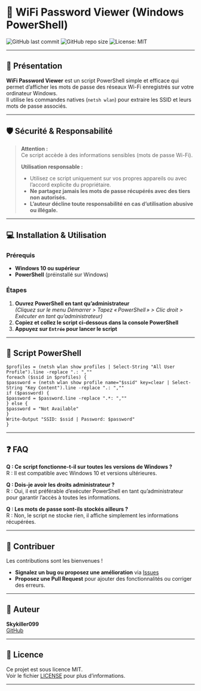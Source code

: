 # 📡 WiFi Password Viewer (Windows PowerShell)

![GitHub last commit](https://img.shields.io/github/last-commit/Skykiller099/Powershell-Script-Wifi?style=for-the-badge)
![GitHub repo size](https://img.shields.io/github/repo-size/Skykiller099/Powershell-Script-Wifi?style=for-the-badge)
![License: MIT](https://img.shields.io/badge/License-MIT-blue?style=for-the-badge)

---

## 🚀 Présentation

**WiFi Password Viewer** est un script PowerShell simple et efficace qui permet d’afficher les mots de passe des réseaux Wi-Fi enregistrés sur votre ordinateur Windows.  
Il utilise les commandes natives (`netsh wlan`) pour extraire les SSID et leurs mots de passe associés.

---

## 🛡️ Sécurité & Responsabilité

> **Attention :**  
> Ce script accède à des informations sensibles (mots de passe Wi-Fi).
>
> **Utilisation responsable :**  
> - Utilisez ce script uniquement sur vos propres appareils ou avec l’accord explicite du propriétaire.
> - **Ne partagez jamais les mots de passe récupérés avec des tiers non autorisés.**
> - **L’auteur décline toute responsabilité en cas d’utilisation abusive ou illégale.**

---

## 💻 Installation & Utilisation

### Prérequis

- **Windows 10 ou supérieur**
- **PowerShell** (préinstallé sur Windows)

### Étapes

1. **Ouvrez PowerShell en tant qu’administrateur**  
   *(Cliquez sur le menu Démarrer > Tapez « PowerShell » > Clic droit > Exécuter en tant qu’administrateur)*
2. **Copiez et collez le script ci-dessous dans la console PowerShell**
3. **Appuyez sur `Entrée` pour lancer le script**

---

## 📜 Script PowerShell

```
$profiles = (netsh wlan show profiles | Select-String "All User Profile").line -replace ".: ",""
foreach ($ssid in $profiles) {
$password = (netsh wlan show profile name="$ssid" key=clear | Select-String "Key Content").line -replace ".: ",""
if ($password) {
$password = $password.line -replace ".*: ",""
} else {
$password = "Not Available"
}
Write-Output "SSID: $ssid | Password: $password"
}

```



---

## ❓ FAQ

**Q : Ce script fonctionne-t-il sur toutes les versions de Windows ?**  
R : Il est compatible avec Windows 10 et versions ultérieures.

**Q : Dois-je avoir les droits administrateur ?**  
R : Oui, il est préférable d’exécuter PowerShell en tant qu’administrateur pour garantir l’accès à toutes les informations.

**Q : Les mots de passe sont-ils stockés ailleurs ?**  
R : Non, le script ne stocke rien, il affiche simplement les informations récupérées.

---

## 🤝 Contribuer

Les contributions sont les bienvenues !  
- **Signalez un bug ou proposez une amélioration** via [Issues](https://github.com/Skyk099/Powershell-Script-Wifi/issues)
- **Proposez une Pull Request** pour ajouter des fonctionnalités ou corriger des erreurs.

---

## 👤 Auteur

**Skykiller099**  
[GitHub](https://github.com/Skykiller099)

---

## 📄 Licence

Ce projet est sous licence MIT.  
Voir le fichier [LICENSE](LICENSE) pour plus d’informations.

---

